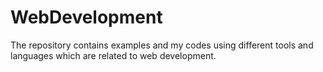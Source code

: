 # WebDevelopment
The repository contains examples and my codes using different tools and languages which are related to web development.
